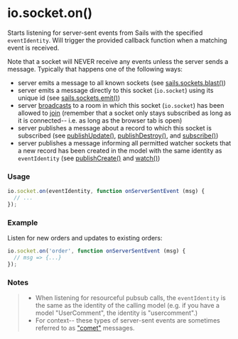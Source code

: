 # io.socket.on()

Starts listening for server-sent events from Sails with the specified `eventIdentity`.  Will trigger the provided callback function when a matching event is received.

Note that a socket will NEVER receive any events unless the server sends a message.  Typically that happens one of the following ways:

+ server emits a message to all known sockets (see [sails.sockets.blast()]())
+ server emits a message directly to this socket (`io.socket`) using its unique id (see [sails.sockets.emit()]())
+ server [broadcasts]() to a room in which this socket (`io.socket`) has been allowed to [join]() (remember that a socket only stays subscribed as long as it is connected-- i.e. as long as the browser tab is open)
+ server publishes a message about a record to which this socket is subscribed (see [publishUpdate()](), [publishDestroy()](), and [subscribe()]())
+ server publishes a message informing all permitted watcher sockets that a new record has been created in the model with the same identity as `eventIdentity` (see [publishCreate()]() and [watch()]())



### Usage

```js
io.socket.on(eventIdentity, function onServerSentEvent (msg) {
  // ...
});
```

### Example


Listen for new orders and updates to existing orders:

```javascript
io.socket.on('order', function onServerSentEvent (msg) {
  // msg => {...}
});


```

### Notes
>+ When listening for resourceful pubsub calls, the `eventIdentity` is the same as the identity of the calling model (e.g. if you have a model "UserComment", the identity is "usercomment".)
>+ For context-- these types of server-sent events are sometimes referred to as ["comet"](http://en.wikipedia.org/wiki/Comet_(programming)) messages.



<docmeta name="uniqueID" value="socketon682488">
<docmeta name="displayName" value="io.socket.on()">


